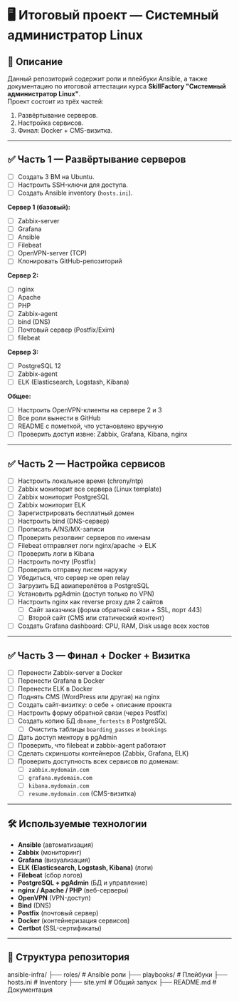 # 🖥️ Итоговый проект — Системный администратор Linux

## 📌 Описание
Данный репозиторий содержит роли и плейбуки Ansible, а также документацию по итоговой аттестации курса **SkillFactory "Системный администратор Linux"**.  
Проект состоит из трёх частей:  
1. Развёртывание серверов.  
2. Настройка сервисов.  
3. Финал: Docker + CMS-визитка.  

---

## ✅ Часть 1 — Развёртывание серверов
- [ ] Создать 3 ВМ на Ubuntu.  
- [ ] Настроить SSH-ключи для доступа.  
- [ ] Создать Ansible inventory (`hosts.ini`).  

**Сервер 1 (базовый):**  
- [ ] Zabbix-server  
- [ ] Grafana  
- [ ] Ansible  
- [ ] Filebeat  
- [ ] OpenVPN-server (TCP)  
- [ ] Клонировать GitHub-репозиторий  

**Сервер 2:**  
- [ ] nginx  
- [ ] Apache  
- [ ] PHP  
- [ ] Zabbix-agent  
- [ ] bind (DNS)  
- [ ] Почтовый сервер (Postfix/Exim)  
- [ ] filebeat  

**Сервер 3:**  
- [ ] PostgreSQL 12  
- [ ] Zabbix-agent  
- [ ] ELK (Elasticsearch, Logstash, Kibana)  

**Общее:**  
- [ ] Настроить OpenVPN-клиенты на сервере 2 и 3  
- [ ] Все роли вынести в GitHub  
- [ ] README с пометкой, что установлено вручную  
- [ ] Проверить доступ извне: Zabbix, Grafana, Kibana, nginx  

---

## ✅ Часть 2 — Настройка сервисов
- [ ] Настроить локальное время (chrony/ntp)  
- [ ] Zabbix мониторит все сервера (Linux template)  
- [ ] Zabbix мониторит PostgreSQL  
- [ ] Zabbix мониторит ELK  
- [ ] Зарегистрировать бесплатный домен  
- [ ] Настроить bind (DNS-сервер)  
- [ ] Прописать A/NS/MX-записи  
- [ ] Проверить резолвинг серверов по именам  
- [ ] Filebeat отправляет логи nginx/apache → ELK  
- [ ] Проверить логи в Kibana  
- [ ] Настроить почту (Postfix)  
- [ ] Проверить отправку писем наружу  
- [ ] Убедиться, что сервер не open relay  
- [ ] Загрузить БД авиаперелётов в PostgreSQL  
- [ ] Установить pgAdmin (доступ только по VPN)  
- [ ] Настроить nginx как reverse proxy для 2 сайтов  
  - [ ] Сайт заказчика (форма обратной связи + SSL, порт 443)  
  - [ ] Второй сайт (CMS или статический контент)  
- [ ] Создать Grafana dashboard: CPU, RAM, Disk usage всех хостов  

---

## ✅ Часть 3 — Финал + Docker + Визитка
- [ ] Перенести Zabbix-server в Docker  
- [ ] Перенести Grafana в Docker  
- [ ] Перенести ELK в Docker  
- [ ] Поднять CMS (WordPress или другая) на nginx  
- [ ] Создать сайт-визитку: о себе + описание проекта  
- [ ] Настроить форму обратной связи (через Postfix)  
- [ ] Создать копию БД `dbname_fortests` в PostgreSQL  
  - [ ] Очистить таблицы `boarding_passes` и `bookings`  
- [ ] Дать доступ ментору в pgAdmin  
- [ ] Проверить, что filebeat и zabbix-agent работают  
- [ ] Сделать скриншоты контейнеров (Zabbix, Grafana, ELK)  
- [ ] Проверить доступность всех сервисов по доменам:  
  - [ ] `zabbix.mydomain.com`  
  - [ ] `grafana.mydomain.com`  
  - [ ] `kibana.mydomain.com`  
  - [ ] `resume.mydomain.com` (CMS-визитка)  

---

## 🛠️ Используемые технологии
- **Ansible** (автоматизация)  
- **Zabbix** (мониторинг)  
- **Grafana** (визуализация)  
- **ELK (Elasticsearch, Logstash, Kibana)** (логи)  
- **Filebeat** (сбор логов)  
- **PostgreSQL + pgAdmin** (БД и управление)  
- **nginx / Apache / PHP** (веб-серверы)  
- **OpenVPN** (VPN-доступ)  
- **Bind** (DNS)  
- **Postfix** (почтовый сервер)  
- **Docker** (контейнеризация сервисов)  
- **Certbot** (SSL-сертификаты)  

---

## 📂 Структура репозитория

ansible-infra/
├── roles/ # Ansible роли
├── playbooks/ # Плейбуки
├── hosts.ini # Inventory
├── site.yml # Общий запуск
├── README.md # Документация
